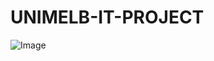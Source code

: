 # UNIMELB-IT-PROJECT
![Image](https://github.com/thomasbowes/UNIMELB-IT-PROJECT/blob/development/client/src/assets/Logo/Logo.png)
